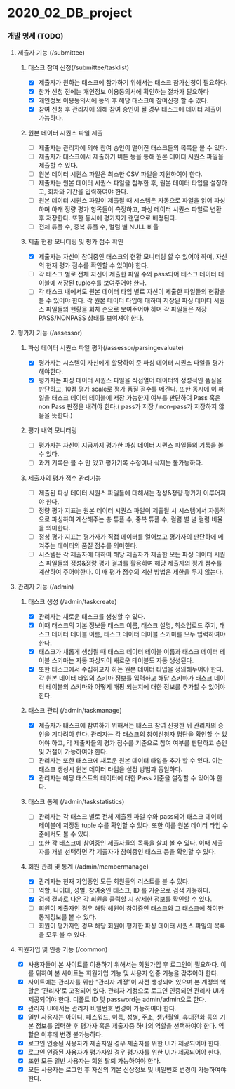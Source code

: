 # 2020_02_DB_project

### 개발 명세 (TODO)

1. 제출자 기능 (/submittee)

   1. 태스크 참여 신청(/submittee/tasklist)

      - [x] 제출자가 원하는 태스크에 참가하기 위해서는 태스크 참가신청이 필요하다.
      - [x] 참가 신청 전에는 개인정보 이용동의서에 확인하는 절차가 필요하다
      - [x] 개인정보 이용동의서에 동의 후 해당 태스크에 참여신청 할 수 있다.
      - [x] 참여 신청 후 관리자에 의해 참여 승인이 될 경우 태스크에 데이터 제출이 가능하다.

   1. 원본 데이터 시퀀스 파일 제출

      - [ ] 제출자는 관리자에 의해 참여 승인이 떨어진 태스크들의 목록을 볼 수 있다.
      - [ ] 제출자가 태스크에서 제출하기 버튼 등을 통해 원본 데이터 시퀀스 파일을 제출할 수 있다.
      - [ ] 원본 데이터 시퀀스 파일은 최소한 CSV 파일을 지원하여야 한다.
      - [ ] 제출자는 원본 데이터 시퀀스 파일을 첨부한 후, 원본 데이터 타입을 설정하고, 회차와 기간을 입력하여야 한다.
      - [ ] 원본 데이터 시퀀스 파일이 제출될 때 시스템은 자동으로 파일을 읽어 파싱하며 아래 정량 평가 항목들이 측정하고, 파싱 데이터 시퀀스 파일로 변환 후 저장한다. 또한 동시에 평가자가 랜덤으로 배정된다.
      - [ ] 전체 튜플 수, 중복 튜플 수, 컬럼 별 NULL 비율

   1. 제출 현황 모니터링 및 평가 점수 확인

      - [x] 제출자는 자신이 참여중인 태스크의 현황 모니터링 할 수 있어야 하며, 자신의 현재 평가 점수를 확인할 수 있어야 한다.
      - [ ] 각 태스크 별로 전체 자신이 제출한 파일 수와 pass되어 태스크 데이터 테이블에 저장된 tuple수를 보여주어야 한다.
      - [ ] 각 태스크 내에서도 원본 데이터 타입 별로 자신이 제출한 파일들의 현황을 볼 수 있어야 한다. 각 원본 데이터 타입에 대하여 저장된 파싱 데이터 시퀀스 파일들의 현황을 회차 순으로 보여주어야 하며 각 파일들은 저장 PASS/NONPASS 상태를 보여져야 한다.

1. 평가자 기능 (/assessor)

   1. 파싱 데이터 시퀀스 파일 평가(/assessor/parsingevaluate)

      - [x] 평가자는 시스템이 자신에게 할당하여 준 파싱 데이터 시퀀스 파일을 평가해야한다.
      - [x] 평가자는 파싱 데이터 시퀀스 파일을 직접열어 데이터의 정성적인 품질을 판단하고, 10점 평가 scale로 평가 품질 점수를 메긴다. 또한 동시에 이 파일을 태스크 데이터 테이블에 저장 가능한지 여부를 판단하여 Pass 혹은 non Pass 판정을 내려야 한다.( pass가 저장 / non-pass가 저장하지 않음을 뜻한다.)

   1. 평가 내역 모니터링

      - [ ] 평가자는 자신이 지금까지 평가한 파싱 데이터 시퀀스 파일들의 기록을 볼 수 있다.
      - [ ] 과거 기록은 볼 수 만 있고 평가기록 수정이나 삭제는 불가능하다.

   1. 제출자의 평가 점수 관리기능

      - [ ] 제출된 파싱 데이터 시퀀스 파일들에 대해서는 정성&정량 평가가 이루어져야 한다.
      - [ ] 정량 평가 지표는 원본 데이터 시퀀스 파일이 제출될 시 시스템에서 자동적으로 파싱하여 계산해주는 총 튜플 수, 중복 튜플 수, 컬럼 별 널 컬럼 비율을 의미한다.
      - [ ] 정성 평가 지표는 평가자가 직접 데이터를 열어보고 평가자의 판단하에 메겨주는 데이터의 품질 점수를 의미한다.
      - [ ] 시스템은 각 제출자에 대하여 해당 제출자가 제출한 모든 파싱 데이터 시퀀스 파일들의 정성&정량 평가 결과를 활용하여 해당 제출자의 평가 점수를 계산하여 주어야한다. 이 때 평가 점수의 계산 방법은 제한을 두지 않는다.

1. 관리자 기능 (/admin)

   1. 태스크 생성 (/admin/taskcreate)

      - [x] 관리자는 새로운 태스크를 생성할 수 있다.
      - [x] 이때 태스크의 기본 정보들 태스크 이름, 태스크 설명, 최소업로드 주기, 태스크 데이터 테이블 이름, 태스크 데이터 테이블 스키마를 모두 입력하여야한다.
      - [x] 태스크가 새롭게 생성될 때 태스크 데이터 테이블 이름과 태스크 데이터 테이블 스키마는 자동 파싱되어 새로운 테이블도 자동 생성된다.
      - [x] 또한 태스크에서 수집하고자 하는 원본 데이터 타입을 정의해두어야 한다. 각 원본 데이터 타입의 스키마 정보를 입력하고 해당 스키마가 태스크 데이터 테이블의 스키마와 어떻게 매핑 되는지에 대한 정보를 추가할 수 있어야 한다.

   2. 태스크 관리 (/admin/taskmanage)

      - [x] 제출자가 태스크에 참여하기 위해서는 태스크 참여 신청한 뒤 관리자의 승인을 기다려야 한다. 관리자는 각 태스크의 참여신청자 명단을 확인할 수 있어야 하고, 각 제출자들의 평가 점수를 기준으로 참여 여부를 판단하고 승인 및 거절이 가능하여야 한다.
      - [ ] 관리자는 또한 태스크에 새로운 원본 데이터 타입을 추가 할 수 있다. 이는 태스크 생성시 원본 데이터 타입을 설정 방법과 동일하다.
      - [x] 관리자는 해당 태스트의 데이터에 대한 Pass 기준을 설정할 수 있어야 한다.

   3. 태스크 통계 (/admin/taskstatistics)

      - [ ] 관리자는 각 태스크 별로 전체 제출된 파일 수와 pass되어 태스크 데이터 테이블에 저장된 tuple 수를 확인할 수 있다. 또한 이를 원본 데이터 타입 수준에서도 볼 수 있다.
      - [ ] 또한 각 태스크에 참여중인 제출자들의 목록을 살펴 볼 수 있다. 이때 제출자를 개별 선택하면 각 제출자가 참여중인 태스크 등을 확인할 수 있다.

   4. 회원 관리 및 통계 (/admin/membermanage)
      - [x] 관리자는 현재 가입중인 모든 회원들의 리스트를 볼 수 있다.
      - [ ] 역할, 나이대, 성별, 참여중인 태스크, ID 를 기준으로 검색 가능하다.
      - [x] 검색 결과로 나온 각 회원을 클릭할 시 상세한 정보를 확인할 수 있다.
      - [ ] 회원이 제출자인 경우 해당 해원이 참여중인 태스크와 그 태스크에 참여한 통계정보를 볼 수 있다.
      - [ ] 회원이 평가자인 경우 해당 회원이 평가한 파싱 데이터 시퀀스 파일의 목록을 모두 볼 수 있다.

1. 회원가입 및 인증 기능 (/common)
   - [x] 사용자들이 본 사이트를 이용하기 위해서는 회원가입 후 로그인이 필요하다. 이를 위하여 본 사이트는 회원가입 기능 및 사용자 인증 기능을 갖추어야 한다.
   - [x] 사이트에는 관리자를 위한 “관리자 계정”이 사전 생성되어 있으며 본 계정의 역할은 ‘관리자’로 고정되어 있다. 관리자 계정으로 로그인 인증되면 관리자 UI가 제공되어야 한다. 디폴트 ID 및 password는 admin/admin으로 한다.
   - [x] 관리자 UI에서는 관리자 비밀번호 변경이 가능하여야 한다.
   - [x] 일반 사용자는 아이디, 패스워드, 이름, 성별, 주소, 생년월일, 휴대전화 등의 기본 정보를 입력한 후 평가자 혹은 제출자중 하나의 역할을 선택하여야 한다. 역할은 이후에 변경 불가능하다.
   - [x] 로그인 인증된 사용자가 제출자일 경우 제출자를 위한 UI가 제공되어야 한다.
   - [x] 로그인 인증된 사용자가 평가자일 경우 평가자를 위한 UI가 제공되어야 한다.
   - [x] 또한 모든 일반 사용자는 회원 탈퇴 가능하여야 한다.
   - [x] 모든 사용자는 로그인 후 자신의 기본 신상정보 및 비밀번호 변경이 가능하여야 한다.

